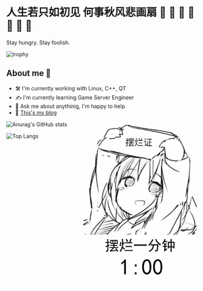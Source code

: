 # 人生若只如初见 何事秋风悲画扇 :orange_heart: :yellow_heart: :green_heart: :blue_heart: :purple_heart: :white_heart: :brown_heart:

Stay hungry. Stay foolish.

![trophy](https://github-profile-trophy.vercel.app/?username=CnLzh&theme=onedark&column=-1)

## About me :space_invader:
- :hammer_and_wrench:	 I'm currently working with Linux, C++, QT
- :writing_hand:	I'm currently learning Game Server Engineer
- :envelope_with_arrow:	Ask me about anythinig, I'm happy to help
- :dizzy: [This's my blog](https://www.cnlzhnn.com)


![Anurag's GitHub stats](https://github-readme-stats.vercel.app/api?username=CnLzh&show_icons=true&theme=onedark) <img align="right" width="300" height="435" src="https://github.com/CnLzh/CnLzh/blob/main/README.GIF">

![Top Langs](https://github-readme-stats.vercel.app/api/top-langs/?username=cnlzh&show_icons=true&theme=onedark&layout=compact) 

